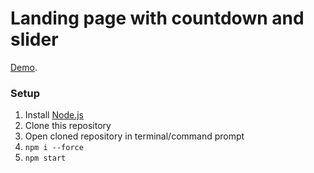 # Landing page with countdown and slider

[Demo](https://roninpepe.github.io/ea-test-task).

### Setup

1. Install [Node.js](https://nodejs.org/en/download)
2. Clone this repository
3. Open cloned repository in terminal/command prompt
4. `npm i --force`
5. `npm start`

